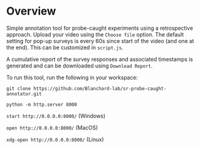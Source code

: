 # Overview

Simple annotation tool for probe-caught experiments using a retrospective approach. Upload your video using the `Choose file` option. 
The default setting for pop-up surveys is every 60s since start of the video (and one at the end). This can be customized in `script.js`.

A cumulative report of the survey responses and associated timestamps is generated and can be downloaded using `Download Report`.

To run this tool, run the following in your workspace:

`git clone https://github.com/Blanchard-lab/sr-probe-caught-annotator.git`

`python -m http.server 8000`

`start http://0.0.0.0:8000/` (Windows)

`open http://0.0.0.0:8000/` (MacOS)

`xdg-open http://0.0.0.0:8000/` (Linux)
